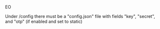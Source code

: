 EO

Under /config there must be a "config.json" file with fields "key", "secret", and "otp" (if enabled and set to static)